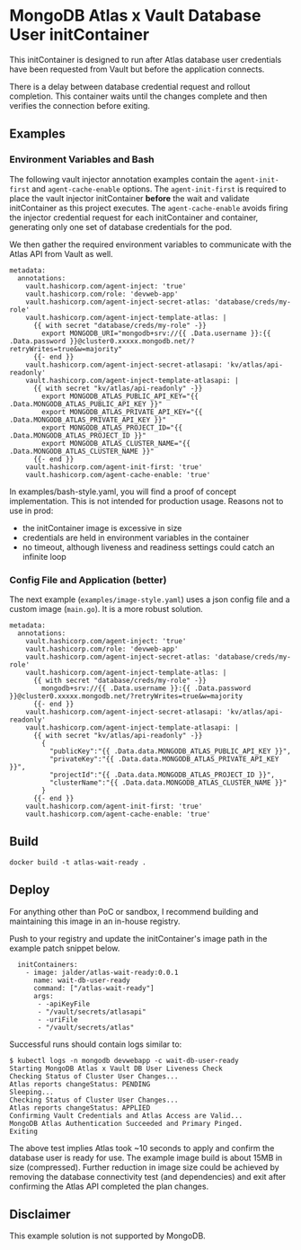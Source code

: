 # MongoDB Atlas x Vault Database User initContainer

This initContainer is designed to run after Atlas database user credentials have been requested from Vault but before the application connects.

There is a delay between database credential request and rollout completion.  This container waits until the changes complete and then verifies the connection before exiting.

## Examples

### Environment Variables and Bash

The following vault injector annotation examples contain the `agent-init-first` and `agent-cache-enable` options.  The `agent-init-first` is required to place the vault injector initContainer **before** the wait and validate initContainer as this project executes.  The `agent-cache-enable` avoids firing the injector credential request for each initContainer and container, generating only one set of database credentials for the pod.

We then gather the required environment variables to communicate with the Atlas API from Vault as well.

```
metadata:
  annotations:
    vault.hashicorp.com/agent-inject: 'true'
    vault.hashicorp.com/role: 'devweb-app'
    vault.hashicorp.com/agent-inject-secret-atlas: 'database/creds/my-role'
    vault.hashicorp.com/agent-inject-template-atlas: |
      {{ with secret "database/creds/my-role" -}}
        export MONGODB_URI="mongodb+srv://{{ .Data.username }}:{{ .Data.password }}@cluster0.xxxxx.mongodb.net/?retryWrites=true&w=majority"
      {{- end }}    
    vault.hashicorp.com/agent-inject-secret-atlasapi: 'kv/atlas/api-readonly'
    vault.hashicorp.com/agent-inject-template-atlasapi: |
      {{ with secret "kv/atlas/api-readonly" -}}
        export MONGODB_ATLAS_PUBLIC_API_KEY="{{ .Data.MONGODB_ATLAS_PUBLIC_API_KEY }}"
        export MONGODB_ATLAS_PRIVATE_API_KEY="{{ .Data.MONGODB_ATLAS_PRIVATE_API_KEY }}"
        export MONGODB_ATLAS_PROJECT_ID="{{ .Data.MONGODB_ATLAS_PROJECT_ID }}"
        export MONGODB_ATLAS_CLUSTER_NAME="{{ .Data.MONGODB_ATLAS_CLUSTER_NAME }}"
      {{- end }}
    vault.hashicorp.com/agent-init-first: 'true'
    vault.hashicorp.com/agent-cache-enable: 'true'
```

In examples/bash-style.yaml, you will find a proof of concept implementation.  This is not intended for production usage.
Reasons not to use in prod:
- the initContainer image is excessive in size
- credentials are held in environment variables in the container
- no timeout, although liveness and readiness settings could catch an infinite loop


### Config File and Application (better)

The next example (`examples/image-style.yaml`) uses a json config file and a custom image (`main.go`).  It is a more robust solution.

```
metadata:
  annotations:
    vault.hashicorp.com/agent-inject: 'true'
    vault.hashicorp.com/role: 'devweb-app'
    vault.hashicorp.com/agent-inject-secret-atlas: 'database/creds/my-role'
    vault.hashicorp.com/agent-inject-template-atlas: |
      {{ with secret "database/creds/my-role" -}}
        mongodb+srv://{{ .Data.username }}:{{ .Data.password }}@cluster0.xxxxx.mongodb.net/?retryWrites=true&w=majority
      {{- end }}    
    vault.hashicorp.com/agent-inject-secret-atlasapi: 'kv/atlas/api-readonly'
    vault.hashicorp.com/agent-inject-template-atlasapi: |
      {{ with secret "kv/atlas/api-readonly" -}}
        {
          "publicKey":"{{ .Data.data.MONGODB_ATLAS_PUBLIC_API_KEY }}",
          "privateKey":"{{ .Data.data.MONGODB_ATLAS_PRIVATE_API_KEY }}",
          "projectId":"{{ .Data.data.MONGODB_ATLAS_PROJECT_ID }}",
          "clusterName":"{{ .Data.data.MONGODB_ATLAS_CLUSTER_NAME }}"
        }
      {{- end }}
    vault.hashicorp.com/agent-init-first: 'true'
    vault.hashicorp.com/agent-cache-enable: 'true'
```

## Build

```
docker build -t atlas-wait-ready .
```

## Deploy

For anything other than PoC or sandbox, I recommend building and maintaining this image in an in-house registry.

Push to your registry and update the initContainer's image path in the example patch snippet below.

```
  initContainers:
    - image: jalder/atlas-wait-ready:0.0.1
      name: wait-db-user-ready
      command: ["/atlas-wait-ready"]
      args: 
       - -apiKeyFile
       - "/vault/secrets/atlasapi" 
       - -uriFile
       - "/vault/secrets/atlas"
```

Successful runs should contain logs similar to:
```
$ kubectl logs -n mongodb devwebapp -c wait-db-user-ready
Starting MongoDB Atlas x Vault DB User Liveness Check
Checking Status of Cluster User Changes...
Atlas reports changeStatus: PENDING
Sleeping...
Checking Status of Cluster User Changes...
Atlas reports changeStatus: APPLIED
Confirming Vault Credentials and Atlas Access are Valid...
MongoDB Atlas Authentication Succeeded and Primary Pinged.
Exiting
```

The above test implies Atlas took ~10 seconds to apply and confirm the database user is ready for use.  The example image build is about 15MB in size (compressed).  Further reduction in image size could be achieved by removing the database connectivity test (and dependencies) and exit after confirming the Atlas API completed the plan changes.

## Disclaimer

This example solution is not supported by MongoDB.
